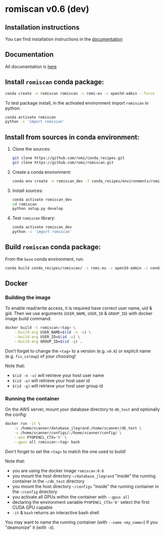 # romiscan v0.6 (dev)

## Installation instructions

You can find installation instructions in the [documentation](https://romi.github.io/html/romiscan.html#installation)

## Documentation

All documentation is [here](https://romi.github.io/html/romiscan.html)

## Install `romiscan` conda package:
```bash
conda create -n romiscan romiscan -c romi-eu -c open3d-admin --force
```
To test package install, in the activated environment import `romiscan` in python:
```bash
conda activate romiscan
python -c 'import romiscan'
```

## Install from sources in conda environment:

1. Clone the sources:
    ```bash
    git clone https://github.com/romi/conda_recipes.git
    git clone https://github.com/romi/romiscan.git
    ```
2. Create a conda environment:
    ```bash
    conda env create -n romiscan_dev -f conda_recipes/environments/romiscan_0.5.yaml
    ```
3. Install sources:
   ```bash
   conda activate romiscan_dev
   cd romiscan
   python setup.py develop
   ```
4. Test `romiscan` library:
   ```bash
   conda activate romiscan_dev
   python -c 'import romiscan'
   ```

## Build `romiscan` conda package:
From the `base` conda environment, run:
```bash
conda build conda_recipes/romiscan/ -c romi-eu -c open3d-admin -c conda-forge --user romi-eu
```

## Docker

### Building the image
To enable read/write access, it is required have correct user name, uid & gid.
Then we use arguments (`USER_NAME`, `USER_ID` & `GROUP_ID`) with docker image build command:
```bash
docker build -t romiscan:<tag> \
    --build-arg USER_NAME=$(id -n -u) \
    --build-arg USER_ID=$(id -u) \
    --build-arg GROUP_ID=$(id -g) .
```
Don’t forget to change the `<tag>` to a version (e.g. `v0.6`) or explicit name (e.g. `fix_colmap`) of your choosing!

Note that:

- `$(id -n -u)` will retrieve your host user name
- `$(id -u)` will retrieve your host user id
- `$(id -g)` will retrieve your host user group id


### Running the container
On the AWS server, mount your database directory to `db_test` and optionally the config: 
```bash
docker run -it \
    -v /home/scanner/database_jlegrand:/home/scanner/db_test \
    -v /home/scanner/configs/:/home/scanner/config/ \
    --env PYOPENCL_CTX='0' \
    --gpus all romiscan:<tag> bash
```
Don't forget to set the `<tag>` to match the one used to build!

Note that:

- you are using the docker image `romiscan:0.6`
- you mount the host directory `~/database_jlegrand` "inside" the running container in the `~/db_test` directory
- you mount the host directory `~/configs` "inside" the running container in the `~/config` directory
- you activate all GPUs within the container with `--gpus all`
- declaring the environment variable `PYOPENCL_CTX='0'` select the first CUDA GPU capable
- `-it` & `bash` returns an interactive bash shell

You may want to name the running container (with `--name <my_name>`) if you "deamonize" it (with `-d`).
